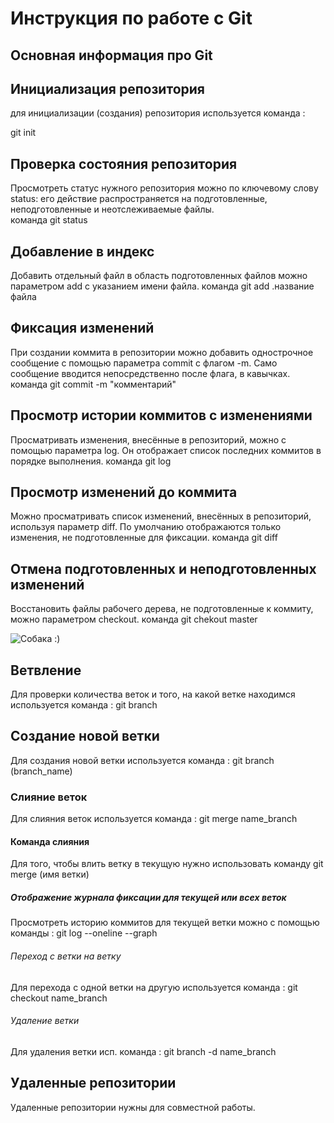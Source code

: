 # Инструкция по работе с Git
## Основная информация про Git

## Инициализация репозитория

для инициализации (создания) репозитория используется команда :

git init
## Проверка состояния репозитория

Просмотреть статус нужного репозитория можно по ключевому слову status: его действие распространяется на подготовленные, неподготовленные и неотслеживаемые файлы.  
    команда git status

## Добавление в индекс

Добавить отдельный файл в область подготовленных файлов можно параметром add с указанием имени файла.
    команда git add .название файла

## Фиксация изменений

При создании коммита в репозитории можно добавить однострочное сообщение с помощью параметра commit с флагом -m. Само сообщение вводится непосредственно после флага, в кавычках.
    команда git commit -m "комментарий"

## Просмотр истории коммитов с изменениями

Просматривать изменения, внесённые в репозиторий, можно с помощью параметра log. Он отображает список последних коммитов в порядке выполнения.
    команда git log

## Просмотр изменений до коммита
Можно просматривать список изменений, внесённых в репозиторий, используя параметр diff. По умолчанию отображаются только изменения, не подготовленные для фиксации.
    команда git diff

## Отмена подготовленных и неподготовленных изменений

Восстановить файлы рабочего дерева, не подготовленные к коммиту, можно параметром checkout.
    команда git chekout master

![Собака :)](git.jpg)

## Ветвление 
Для проверки количества веток и того, на какой ветке находимся используется команда :
    git branch
## Создание новой ветки
Для создания новой ветки используется команда :
    git branch (branch_name)

### Слияние веток 
Для слияния веток используется команда :
    git merge name_branch

#### Команда слияния 
Для того, чтобы влить ветку в текущую нужно использовать команду 
    git merge (имя ветки)
##### Отображение журнала фиксации для текущей или всех веток
Просмотреть историю коммитов для текущей ветки можно с помощью команды :
    git log --oneline --graph
###### Переход с ветки на ветку
Для перехода с одной ветки на другую используется команда :
    git checkout name_branch

###### Удаление ветки
Для удаления ветки исп. команда :
    git branch -d name_branch
    
## Удаленные репозитории
Удаленные репозитории нужны для совместной работы.
